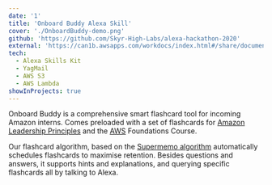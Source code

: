 ```yaml
---
date: '1'
title: 'Onboard Buddy Alexa Skill'
cover: './OnboardBuddy-demo.png'
github: 'https://github.com/Skyr-High-Labs/alexa-hackathon-2020'
external: 'https://can1b.awsapps.com/workdocs/index.html#/share/document/ddc28d044f9b295fa72a537b509cfd2e9a83b3434fcf87c8050559649a71acec'
tech:
  - Alexa Skills Kit
  - YagMail
  - AWS S3
  - AWS Lambda
showInProjects: true
---
```


Onboard Buddy is a comprehensive smart flashcard tool for incoming Amazon interns. Comes preloaded with a set of flashcards for [Amazon Leadership Principles](https://www.amazon.jobs/en/principles) and the [AWS](https://aws.amazon.com) Foundations Course.

Our flashcard algorithm, based on the [Supermemo algorithm](https://www.supermemo.com/en) automatically schedules flashcards to maximise retention. Besides questions and answers, it supports hints and explanations, and querying specific flashcards all by talking to Alexa.
